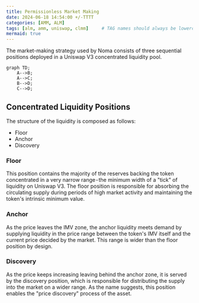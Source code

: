 ```yaml
---
title: Permissionless Market Making
date: 2024-06-18 14:54:00 +/-TTTT
categories: [AMM, ALM]
tags: [alm, amm, uniswap, clmm]     # TAG names should always be lowercase
mermaid: true
---
```


The market-making strategy used by Noma consists of three sequential positions deployed in a Uniswap V3 concentrated liquidity pool. 

```mermaid
graph TD;
    A-->B;
    A-->C;
    B-->D;
    C-->D;
```  

## Concentrated Liquidity Positions

The structure of the liquidity is composed as follows:

- Floor
- Anchor
- Discovery

### Floor
This position contains the majority of the reserves backing the token  concentrated in a very narrow range - the minimum width of a "tick" of liquidity on Uniswap V3. The floor position is responsible for absorbing the circulating supply during periods of high market activity and maintaining the token's intrinsic minimum value.

### Anchor
As the price leaves the IMV zone, the anchor liquidity meets demand by supplying liquidity in the price range between the token's IMV itself and the current price decided by the market. This range is wider than the floor position by design.

### Discovery
As the price keeps increasing leaving behind the anchor zone, it is served by the discovery position, which is responsible for distributing the supply into the market on a wider range. As the name suggests, this position enables the "price discovery" process of the asset.